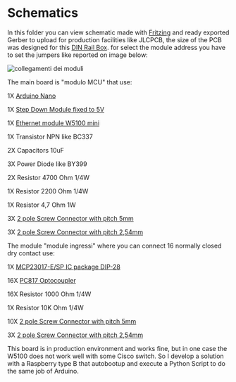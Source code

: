 # Schematics
In this folder you can view schematic made with [Fritzing](https://fritzing.org/) and ready exported Gerber to upload for production facilities like JLCPCB, the size of the PCB was designed for this [DIN Rail Box](https://ebmstore.it/index.php?route=product/product&product_id=643&search=DIN).
for select the module address you have to set the jumpers like reported on image below:

![collegamenti dei moduli](https://github.com/studiociodo/Gestione-Allarmi-Arduino/assets/150088592/5fa78a74-da98-4ff4-8380-93887a325a14)

The main board is "modulo MCU" that use:

1X [Arduino Nano](https://ebmstore.it/index.php?route=product/product&product_id=2233)

1X [Step Down Module fixed to 5V](https://ebmstore.it/index.php?route=product/product&product_id=64)

1X [Ethernet module W5100 mini](https://it.aliexpress.com/item/32216878864.html)

1X Transistor NPN like BC337

2X Capacitors 10uF

3X Power Diode like BY399

2X Resistor 4700 Ohm 1/4W

1X Resistor 2200 Ohm 1/4W

1X Resistor 4,7 Ohm 1W

3X [2 pole Screw Connector with pitch 5mm](https://ebmstore.it/index.php?route=product/product&product_id=600)

3X [2 pole Screw Connector with pitch 2,54mm](https://ebmstore.it/index.php?route=product/product&product_id=601)




The module "module ingressi" where you can connect 16 normally closed dry contact use:

1X  [MCP23017-E/SP IC package DIP-28](https://it.aliexpress.com/item/1005005363863079.html)

16X [PC817 Optocoupler](https://it.aliexpress.com/item/1005006422922859.html)

16X Resistor 1000 Ohm 1/4W

1X  Resistor 10K Ohm 1/4W

10X [2 pole Screw Connector with pitch 5mm](https://ebmstore.it/index.php?route=product/product&product_id=600)

3X  [2 pole Screw Connector with pitch 2,54mm](https://ebmstore.it/index.php?route=product/product&product_id=601)


This board is in production environment and works fine, but in one case the W5100 does not work well with some Cisco switch. So I develop a solution with a Raspberry type B that autobootup and execute a Python Script to do the same job of Arduino.



